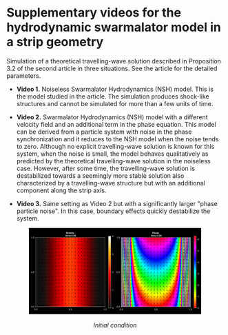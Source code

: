 # Supplementary videos for the hydrodynamic swarmalator model in a strip geometry

Simulation of a theoretical travelling-wave solution described in Proposition 3.2 of the second article in three situations. See the article for the detailed parameters.

- **Video 1.** Noiseless Swarmalator Hydrodynamics (NSH) model. This is the model studied in the article. The simulation produces shock-like structures and cannot be simulated for more than a few units of time.

- **Video 2.**  Swarmalator Hydrodynamics (NSH) model with a different velocity field and an additional term in the phase equation. This model can be derived from a particle system with noise in the phase synchronization and it reduces to the NSH model when the noise tends to zero. Although no explicit travelling-wave solution is known for this system, when the noise is small, the model behaves qualitatively as predicted by the theoretical travelling-wave solution in the noiseless case. However, after some time, the travelling-wave solution is destabilized towards a seemingly more stable solution also characterized by a travelling-wave structure but with an additional component along the strip axis.

- **Video 3.** Same setting as Video 2 but with a significantly larger "phase particle noise". In this case, boundary effects quickly destabilize the system. 

<p align="center">
<img src="./initial_condition.png" alt="Initial condition" width="400"/>
</p>

<p align="center">
<i>Initial condition</i>
</p>
